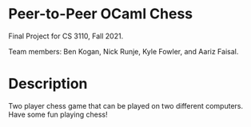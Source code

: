 # Peer-to-Peer OCaml Chess

Final Project for CS 3110, Fall 2021.

Team members: Ben Kogan, Nick Runje, Kyle Fowler, and Aariz Faisal.

# Description

Two player chess game that can be played on two different computers. Have some fun playing chess! 
